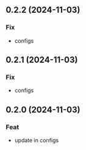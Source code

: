 ## 0.2.2 (2024-11-03)

### Fix

- configs

## 0.2.1 (2024-11-03)

### Fix

- configs

## 0.2.0 (2024-11-03)

### Feat

- update in configs
